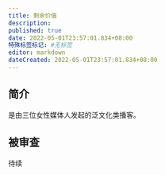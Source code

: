 ```yaml
---
title: 剩余价值
description:
published: true
date: 2022-05-01T23:57:01.834+08:00
特殊标签标记: #无标签
editor: markdown
dateCreated: 2022-05-01T23:57:01.834+08:00
---
```


## 简介

是由三位女性媒体人发起的泛文化类播客。

## 被审查

待续
